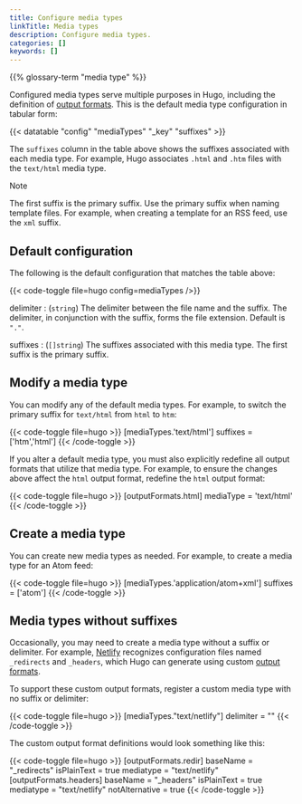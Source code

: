 ```yaml
---
title: Configure media types
linkTitle: Media types
description: Configure media types.
categories: []
keywords: []
---
```


{{% glossary-term "media type" %}}

Configured media types serve multiple purposes in Hugo, including the definition of [output formats](g). This is the default media type configuration in tabular form:

{{< datatable "config" "mediaTypes" "_key" "suffixes" >}}

The `suffixes` column in the table above shows the suffixes associated with each media type. For example, Hugo associates `.html` and `.htm` files with the `text/html` media type.

> [!note]
> The first suffix is the primary suffix. Use the primary suffix when naming template files. For example, when creating a template for an RSS feed, use the `xml` suffix.

## Default configuration

The following is the default configuration that matches the table above:

{{< code-toggle file=hugo config=mediaTypes />}}

delimiter
: (`string`) The delimiter between the file name and the suffix. The delimiter, in conjunction with the suffix, forms the file extension. Default is `"."`.

suffixes
: (`[]string`) The suffixes associated with this media type. The first suffix is the primary suffix.

## Modify a media type

You can modify any of the default media types. For example, to switch the primary suffix for `text/html` from `html` to `htm`:

{{< code-toggle file=hugo >}}
[mediaTypes.'text/html']
suffixes = ['htm','html']
{{< /code-toggle >}}

If you alter a default media type, you must also explicitly redefine all output formats that utilize that media type. For example, to ensure the changes above affect the `html` output format, redefine the `html` output format:

{{< code-toggle file=hugo >}}
[outputFormats.html]
mediaType = 'text/html'
{{< /code-toggle >}}

## Create a media type

You can create new media types as needed. For example, to create a media type for an Atom feed:

{{< code-toggle file=hugo >}}
[mediaTypes.'application/atom+xml']
suffixes = ['atom']
{{< /code-toggle >}}

## Media types without suffixes

Occasionally, you may need to create a media type without a suffix or delimiter. For example, [Netlify][] recognizes configuration files named `_redirects` and `_headers`, which Hugo can generate using custom [output formats](g).

To support these custom output formats, register a custom media type with no suffix or delimiter:

{{< code-toggle file=hugo >}}
[mediaTypes."text/netlify"]
delimiter = ""
{{< /code-toggle >}}

The custom output format definitions would look something like this:

{{< code-toggle file=hugo >}}
[outputFormats.redir]
baseName    = "_redirects"
isPlainText = true
mediatype   = "text/netlify"
[outputFormats.headers]
baseName       = "_headers"
isPlainText    = true
mediatype      = "text/netlify"
notAlternative = true
{{< /code-toggle >}}

[Netlify]: https://www.netlify.com/
